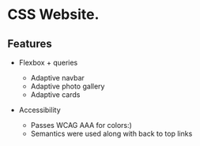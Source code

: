 # CSS Website.

## Features

* Flexbox + queries
  * Adaptive navbar
  * Adaptive photo gallery
  * Adaptive cards
 
* Accessibility
  * Passes WCAG AAA for colors:)
  * Semantics were used along with back to top links
 
